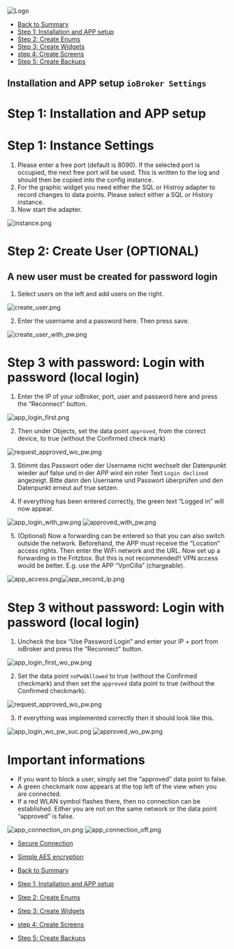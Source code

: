 ![Logo](../../admin/hiob.png)

-   [Back to Summary](/docs/en/README.md)
-   [Step 1: Installation and APP setup](app.md)
-   [Step 2: Create Enums](enum.md)
-   [Step 3: Create Widgets](widgets.md)
-   [step 4: Create Screens](sreens.md)
-   [Step 5: Create Backups](backups.md)

## Installation and APP setup `ioBroker Settings`

# Step 1: Installation and APP setup

# Step 1: Instance Settings

1. Please enter a free port (default is 8090). If the selected port is occupied, the next free port will be used. This is written to the log and should then be copied into the config instance.
2. For the graphic widget you need either the SQL or Histroy adapter to record changes to data points. Please select either a SQL or History instance.
3. Now start the adapter.

![instance.png](img/instance.png)

# Step 2: Create User (OPTIONAL)

## A new user must be created for password login

1. Select users on the left and add users on the right.

![create_user.png](img/create_user.png)

2. Enter the username and a password here. Then press save.

![create_user_with_pw.png](img/create_user_with_pw.png)

# Step 3 with password: Login with password (local login)

1. Enter the IP of your ioBroker, port, user and password here and press the “Reconnect” button.

![app_login_first.png](../de/img/app_login_first.png)

2. Then under Objects, set the data point `approved`, from the correct device, to true (without the Confirmed check mark)

![request_approved_wo_pw.png](img/request_approved_wo_pw.png)

3. Stimmt das Passwort oder der Username nicht wechselt der Datenpunkt wieder auf false und in der APP wird ein roter Text `Login declined` angezeigt. Bitte dann den Username und Passwort überprüfen und den Datenpunkt erneut auf true setzen.

4. If everything has been entered correctly, the green text “Logged in” will now appear.

![app_login_with_pw.png](../de/img/app_login_with_pw.png)
![approved_with_pw.png](../de/img/approved_with_pw.png)

5. (Optional) Now a forwarding can be entered so that you can also switch outside the network. Beforehand, the APP must receive the “Location” access rights. Then enter the WiFi network and the URL. Now set up a forwarding in the Fritzbox. But this is not recommended!! VPN access would be better. E.g. use the APP “VpnCilla” (chargeable).

![app_access.png](../de/img/app_access.png)![app_second_ip.png](../de/img/app_second_ip.png)

# Step 3 without password: Login with password (local login)

1. Uncheck the box “Use Password Login” and enter your IP + port from ioBroker and press the “Reconnect” button.

![app_login_first_wo_pw.png](../de/img/app_login_first_wo_pw.png)

2. Set the data point `noPwdAllowed` to true (without the Confirmed checkmark) and then set the `approved` data point to true (without the Confirmed checkmark).

![request_approved_wo_pw.png](img/request_approved_wo_pw.png)

3. If everything was implemented correctly then it should look like this.

![app_login_wo_pw_suc.png](../de/img/app_login_wo_pw_suc.png)
![approved_wo_pw.png](../de/img/approved_wo_pw.png)

# Important informations

- If you want to block a user, simply set the “approved” data point to false.
- A green checkmark now appears at the top left of the view when you are connected.
- If a red WLAN symbol flashes there, then no connection can be established. Either you are not on the same network or the data point “approved” is false.

![app_connection_on.png](../de/img/app_connection_on.png)
![app_connection_off.png](../de/img/app_connection_off.png)

-   [Secure Connection](secureCon.md)
-   [Simple AES encryption](aessecure.md)

-   [Back to Summary](/docs/en/README.md)
-   [Step 1: Installation and APP setup](app.md)
-   [Step 2: Create Enums](enum.md)
-   [Step 3: Create Widgets](widgets.md)
-   [step 4: Create Screens](sreens.md)
-   [Step 5: Create Backups](backups.md)